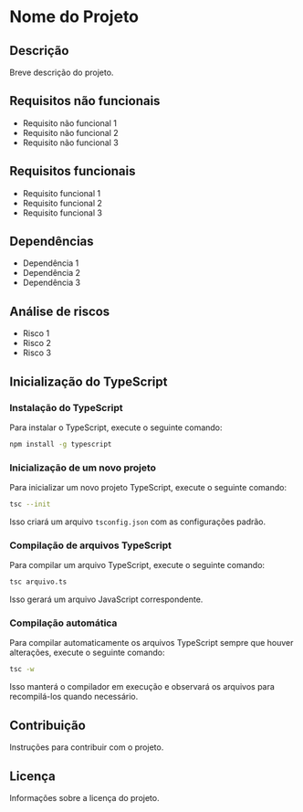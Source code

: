 # Nome do Projeto

## Descrição
Breve descrição do projeto.

## Requisitos não funcionais
- Requisito não funcional 1
- Requisito não funcional 2
- Requisito não funcional 3

## Requisitos funcionais
- Requisito funcional 1
- Requisito funcional 2
- Requisito funcional 3

## Dependências
- Dependência 1
- Dependência 2
- Dependência 3

## Análise de riscos
- Risco 1
- Risco 2
- Risco 3

## Inicialização do TypeScript
### Instalação do TypeScript
Para instalar o TypeScript, execute o seguinte comando:
```bash
npm install -g typescript
```

### Inicialização de um novo projeto
Para inicializar um novo projeto TypeScript, execute o seguinte comando:
```bash
tsc --init
```
Isso criará um arquivo `tsconfig.json` com as configurações padrão.

### Compilação de arquivos TypeScript
Para compilar um arquivo TypeScript, execute o seguinte comando:
```bash
tsc arquivo.ts
```
Isso gerará um arquivo JavaScript correspondente.

### Compilação automática
Para compilar automaticamente os arquivos TypeScript sempre que houver alterações, execute o seguinte comando:
```bash
tsc -w
```
Isso manterá o compilador em execução e observará os arquivos para recompilá-los quando necessário.

## Contribuição
Instruções para contribuir com o projeto.

## Licença
Informações sobre a licença do projeto.